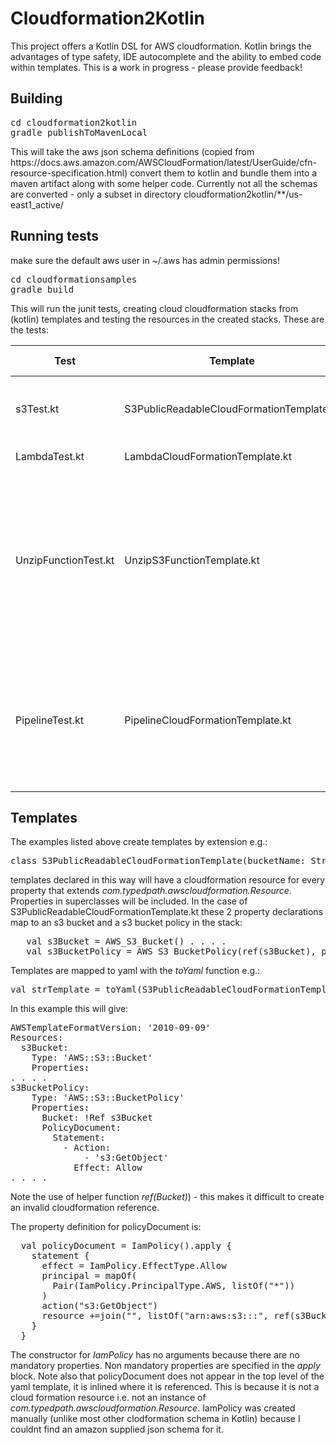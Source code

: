 <h1>Cloudformation2Kotlin</h1>
This project offers a Kotlin DSL for AWS cloudformation. Kotlin brings the advantages of type safety, IDE autocomplete and the ability to embed code within templates.  This is a work in progress - please provide feedback!  

<h2>Building</h2>
<pre>
cd cloudformation2kotlin
gradle publishToMavenLocal
</pre>
This will take the aws json schema definitions (copied from https://docs.aws.amazon.com/AWSCloudFormation/latest/UserGuide/cfn-resource-specification.html) convert them to kotlin and bundle them into a maven artifact along with some helper code. Currently not all the schemas are converted - only a subset in directory cloudformation2kotlin/**/us-east1_active/

<h2>Running tests</h2>
make sure the default aws user in ~/.aws has admin permissions!
<pre>cd cloudformationsamples
gradle build
</pre>
This will run the junit tests, creating cloud cloudformation stacks from (kotlin) templates and testing the resources in the created stacks. These are the tests: 


| Test | Template | Test Description |
| --- | --- | ----- |
| s3Test.kt | S3PublicReadableCloudFormationTemplate.kt |write to s3 bucket in stack , read from s3 bucket |
| LambdaTest.kt | LambdaCloudFormationTemplate.kt | call lambda in stack |
| UnzipFunctionTest.kt | UnzipS3FunctionTemplate.kt | create a stack with an s3 bucket and an unzipping lambda function, upload a zip file and unzip it with the lambda function |
| PipelineTest.kt | PipelineCloudFormationTemplate.kt | create stack with 4 stage pipeline + code repository, checkin code and test lambda created by pipeline |

<h2>Templates</h2>
The examples listed above create templates by extension e.g.:
<pre>class S3PublicReadableCloudFormationTemplate(bucketName: String) : CloudFormationTemplate() {...</pre>
templates declared in this way will have a cloudformation resource for every property that extends <i>com.typedpath.awscloudformation.Resource</i>. Properties in superclasses will be included. 
In the case of S3PublicReadableCloudFormationTemplate.kt these 2 property declarations map to an s3 bucket and a s3 bucket policy in the stack:
<pre>
   val s3Bucket = AWS_S3_Bucket() . . . . 
   val s3BucketPolicy = AWS_S3_BucketPolicy(ref(s3Bucket), policyDocument) . . . .
</pre>
Templates are mapped to yaml with the <i>toYaml</i> function e.g.:
<pre>val strTemplate = toYaml(S3PublicReadableCloudFormationTemplate(bucketName))</pre>
In this example this will give:
<pre>
AWSTemplateFormatVersion: '2010-09-09'
Resources:
  s3Bucket:
    Type: 'AWS::S3::Bucket'
    Properties:
. . . .
s3BucketPolicy:
    Type: 'AWS::S3::BucketPolicy'
    Properties:
      Bucket: !Ref s3Bucket
      PolicyDocument:
        Statement:
          - Action:
              - 's3:GetObject'
            Effect: Allow
. . . .
</pre>
Note the use of helper function <i>ref(Bucket)</i>) - this makes it difficult to create an invalid cloudformation reference.

The property definition for policyDocument is:
<pre>
  val policyDocument = IamPolicy().apply {
    statement {
      effect = IamPolicy.EffectType.Allow
      principal = mapOf(
        Pair(IamPolicy.PrincipalType.AWS, listOf("*"))
      )
      action("s3:GetObject")
      resource +=join("", listOf("arn:aws:s3:::", ref(s3Bucket), "/*"))
    }
  }
</pre>
The constructor for <i>IamPolicy</i> has no arguments because there are no mandatory properties.  Non mandatory properties are specified in the <i>apply</i> block. Note also that policyDocument does not appear in the top level of the yaml template, it is inlined where it is referenced.  This is because it is not a cloud formation resource i.e. not an instance of  <i>com.typedpath.awscloudformation.Resource</i>.  IamPolicy was created manually (unlike most other clodformation schema in Kotlin) because I couldnt find an amazon supplied json schema for it.  